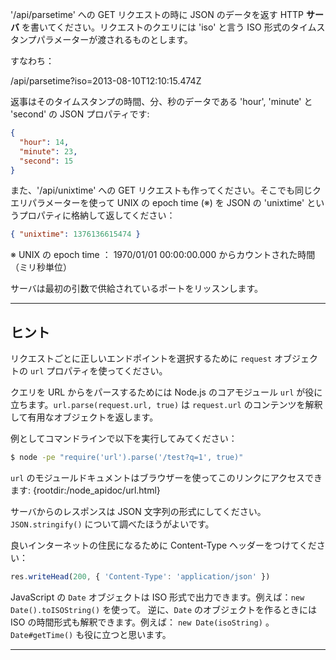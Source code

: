'/api/parsetime' への GET リクエストの時に JSON のデータを返す HTTP **サーバ** を書いてください。リクエストのクエリには 'iso' と言う ISO 形式のタイムスタンプパラメーターが渡されるものとします。

すなわち：

  /api/parsetime?iso=2013-08-10T12:10:15.474Z

返事はそのタイムスタンプの時間、分、秒のデータである 'hour', 'minute' と 'second' の JSON プロパティです:

```json
{
  "hour": 14,
  "minute": 23,
  "second": 15
}
```

また、'/api/unixtime' への GET リクエストも作ってください。そこでも同じクエリパラメーターを使って UNIX の epoch time (※) を JSON の 'unixtime' というプロパティに格納して返してください：

```json
{ "unixtime": 1376136615474 }
```

※ UNIX の epoch time ： 1970/01/01 00:00:00.000 からカウントされた時間（ミリ秒単位）

サーバは最初の引数で供給されているポートをリッスンします。

----------------------------------------------------------------------
## ヒント

リクエストごとに正しいエンドポイントを選択するために `request` オブジェクトの `url` プロパティを使ってください。

クエリを URL からをパースするためには Node.js のコアモジュール `url` が役に立ちます。`url.parse(request.url, true)` は `request.url` のコンテンツを解釈して有用なオブジェクトを返します。

例としてコマンドラインで以下を実行してみてください：

```sh
$ node -pe "require('url').parse('/test?q=1', true)"
```

`url` のモジュールドキュメントはブラウザーを使ってこのリンクにアクセスできます:
  {rootdir:/node_apidoc/url.html}
 
サーバからのレスポンスは JSON 文字列の形式にしてください。`JSON.stringify()` について調べたほうがよいです。

良いインターネットの住民になるために Content-Type ヘッダーをつけてください：

```js
res.writeHead(200, { 'Content-Type': 'application/json' })
```

JavaScript の `Date` オブジェクトは ISO 形式で出力できます。例えば：`new Date().toISOString()` を使って。
逆に、`Date` のオブジェクトを作るときには ISO の時間形式も解釈できます。例えば： `new Date(isoString)` 。 `Date#getTime()` も役に立つと思います。

----------------------------------------------------------------------
